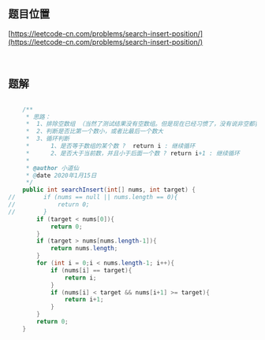 ## 题目位置

[https://leetcode-cn.com/problems/search-insert-position/](https://leetcode-cn.com/problems/search-insert-position/)

<br/>

## 题解

```java

    /**
     * 思路：
     *  1、排除空数组 （当然了测试结果没有空数组。但是现在已经习惯了，没有说非空都要判断下）
     *  2、判断是否比第一个数小，或者比最后一个数大
     *  3、循环判断
     *      1、是否等于数组的某个数 ?  return i : 继续循环
     *      2、是否大于当前数，并且小于后面一个数 ? return i+1 : 继续循环
     *
     * @author 小道仙
     * @date 2020年1月15日
     */
    public int searchInsert(int[] nums, int target) {
//        if (nums == null || nums.length == 0){
//            return 0;
//        }
        if (target < nums[0]){
            return 0;
        }
        if (target > nums[nums.length-1]){
            return nums.length;
        }
        for (int i = 0;i < nums.length-1; i++){
            if (nums[i] == target){
                return i;
            }
            if (nums[i] < target && nums[i+1] >= target){
                return i+1;
            }
        }
        return 0;
    }

```